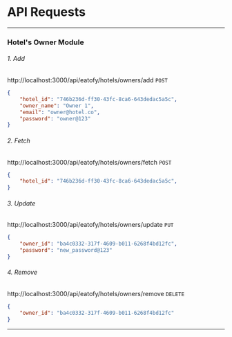 # API Requests


----------------------------------------------------------------------------------

### Hotel's Owner Module

###### 1. Add
http://localhost:3000/api/eatofy/hotels/owners/add
`POST`
```json
{
    "hotel_id": "746b236d-ff30-43fc-8ca6-643dedac5a5c",
    "owner_name": "Owner 1",
    "email": "owner@hotel.co",
    "password": "owner@123"
}
```

###### 2. Fetch
http://localhost:3000/api/eatofy/hotels/owners/fetch
`POST`
```json
{
    "hotel_id": "746b236d-ff30-43fc-8ca6-643dedac5a5c",
}
```

###### 3. Update
http://localhost:3000/api/eatofy/hotels/owners/update
`PUT`
```json
{
    "owner_id": "ba4c0332-317f-4609-b011-6268f4bd12fc",
    "password": "new_password@123"
}
```

###### 4. Remove
http://localhost:3000/api/eatofy/hotels/owners/remove
`DELETE`
```json
{
    "owner_id": "ba4c0332-317f-4609-b011-6268f4bd12fc"
}
```

----------------------------------------------------------------------------------

